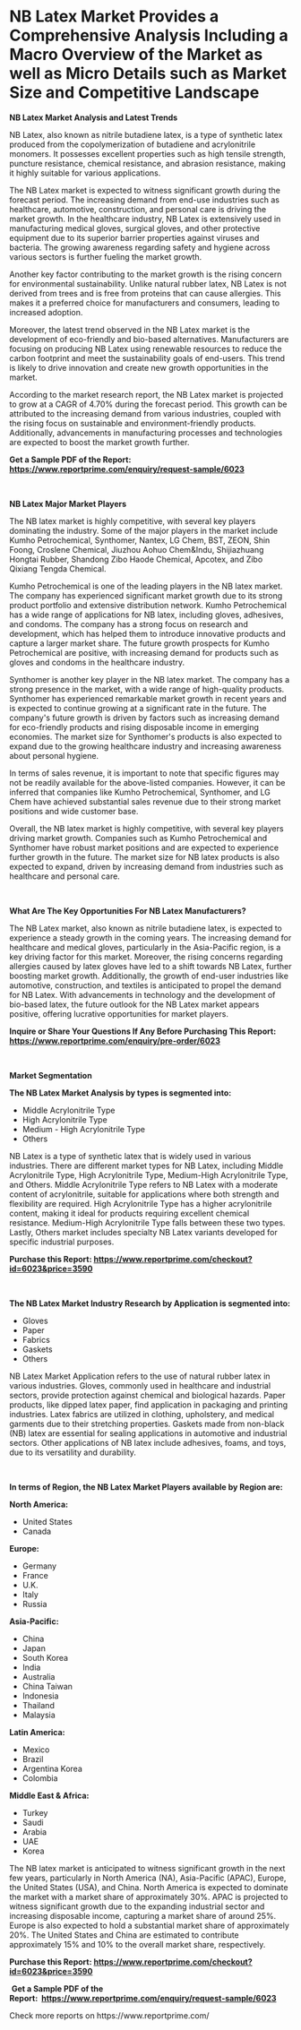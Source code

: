 <p><h1>NB Latex Market Provides a Comprehensive Analysis Including a Macro Overview of the Market as well as Micro Details such as Market Size and Competitive Landscape</h1></p><p><strong>NB Latex Market Analysis and Latest Trends</strong></p>
<p><p>NB Latex, also known as nitrile butadiene latex, is a type of synthetic latex produced from the copolymerization of butadiene and acrylonitrile monomers. It possesses excellent properties such as high tensile strength, puncture resistance, chemical resistance, and abrasion resistance, making it highly suitable for various applications.</p><p>The NB Latex market is expected to witness significant growth during the forecast period. The increasing demand from end-use industries such as healthcare, automotive, construction, and personal care is driving the market growth. In the healthcare industry, NB Latex is extensively used in manufacturing medical gloves, surgical gloves, and other protective equipment due to its superior barrier properties against viruses and bacteria. The growing awareness regarding safety and hygiene across various sectors is further fueling the market growth.</p><p>Another key factor contributing to the market growth is the rising concern for environmental sustainability. Unlike natural rubber latex, NB Latex is not derived from trees and is free from proteins that can cause allergies. This makes it a preferred choice for manufacturers and consumers, leading to increased adoption.</p><p>Moreover, the latest trend observed in the NB Latex market is the development of eco-friendly and bio-based alternatives. Manufacturers are focusing on producing NB Latex using renewable resources to reduce the carbon footprint and meet the sustainability goals of end-users. This trend is likely to drive innovation and create new growth opportunities in the market.</p><p>According to the market research report, the NB Latex market is projected to grow at a CAGR of 4.70% during the forecast period. This growth can be attributed to the increasing demand from various industries, coupled with the rising focus on sustainable and environment-friendly products. Additionally, advancements in manufacturing processes and technologies are expected to boost the market growth further.</p></p>
<p><strong>Get a Sample PDF of the Report:&nbsp; <a href="https://www.reportprime.com/enquiry/request-sample/6023">https://www.reportprime.com/enquiry/request-sample/6023</a></strong></p>
<p>&nbsp;</p>
<p><strong>NB Latex Major Market Players</strong></p>
<p><p>The NB latex market is highly competitive, with several key players dominating the industry. Some of the major players in the market include Kumho Petrochemical, Synthomer, Nantex, LG Chem, BST, ZEON, Shin Foong, Croslene Chemical, Jiuzhou Aohuo Chem&Indu, Shijiazhuang Hongtai Rubber, Shandong Zibo Haode Chemical, Apcotex, and Zibo Qixiang Tengda Chemical.</p><p>Kumho Petrochemical is one of the leading players in the NB latex market. The company has experienced significant market growth due to its strong product portfolio and extensive distribution network. Kumho Petrochemical has a wide range of applications for NB latex, including gloves, adhesives, and condoms. The company has a strong focus on research and development, which has helped them to introduce innovative products and capture a larger market share. The future growth prospects for Kumho Petrochemical are positive, with increasing demand for products such as gloves and condoms in the healthcare industry.</p><p>Synthomer is another key player in the NB latex market. The company has a strong presence in the market, with a wide range of high-quality products. Synthomer has experienced remarkable market growth in recent years and is expected to continue growing at a significant rate in the future. The company's future growth is driven by factors such as increasing demand for eco-friendly products and rising disposable income in emerging economies. The market size for Synthomer's products is also expected to expand due to the growing healthcare industry and increasing awareness about personal hygiene.</p><p>In terms of sales revenue, it is important to note that specific figures may not be readily available for the above-listed companies. However, it can be inferred that companies like Kumho Petrochemical, Synthomer, and LG Chem have achieved substantial sales revenue due to their strong market positions and wide customer base.</p><p>Overall, the NB latex market is highly competitive, with several key players driving market growth. Companies such as Kumho Petrochemical and Synthomer have robust market positions and are expected to experience further growth in the future. The market size for NB latex products is also expected to expand, driven by increasing demand from industries such as healthcare and personal care.</p></p>
<p>&nbsp;</p>
<p><strong>What Are The Key Opportunities For NB Latex Manufacturers?</strong></p>
<p><p>The NB Latex market, also known as nitrile butadiene latex, is expected to experience a steady growth in the coming years. The increasing demand for healthcare and medical gloves, particularly in the Asia-Pacific region, is a key driving factor for this market. Moreover, the rising concerns regarding allergies caused by latex gloves have led to a shift towards NB Latex, further boosting market growth. Additionally, the growth of end-user industries like automotive, construction, and textiles is anticipated to propel the demand for NB Latex. With advancements in technology and the development of bio-based latex, the future outlook for the NB Latex market appears positive, offering lucrative opportunities for market players.</p></p>
<p><strong>Inquire or Share Your Questions If Any Before Purchasing This Report: <a href="https://www.reportprime.com/enquiry/pre-order/6023">https://www.reportprime.com/enquiry/pre-order/6023</a></strong></p>
<p>&nbsp;</p>
<p><strong>Market Segmentation</strong></p>
<p><strong>The NB Latex Market Analysis by types is segmented into:</strong></p>
<p><ul><li>Middle Acrylonitrile Type</li><li>High Acrylonitrile Type</li><li>Medium - High Acrylonitrile Type</li><li>Others</li></ul></p>
<p><p>NB Latex is a type of synthetic latex that is widely used in various industries. There are different market types for NB Latex, including Middle Acrylonitrile Type, High Acrylonitrile Type, Medium-High Acrylonitrile Type, and Others. Middle Acrylonitrile Type refers to NB Latex with a moderate content of acrylonitrile, suitable for applications where both strength and flexibility are required. High Acrylonitrile Type has a higher acrylonitrile content, making it ideal for products requiring excellent chemical resistance. Medium-High Acrylonitrile Type falls between these two types. Lastly, Others market includes specialty NB Latex variants developed for specific industrial purposes.</p></p>
<p><strong>Purchase this Report:&nbsp;<a href="https://www.reportprime.com/checkout?id=6023&price=3590">https://www.reportprime.com/checkout?id=6023&price=3590</a></strong></p>
<p>&nbsp;</p>
<p><strong>The NB Latex Market Industry Research by Application is segmented into:</strong></p>
<p><ul><li>Gloves</li><li>Paper</li><li>Fabrics</li><li>Gaskets</li><li>Others</li></ul></p>
<p><p>NB Latex Market Application refers to the use of natural rubber latex in various industries. Gloves, commonly used in healthcare and industrial sectors, provide protection against chemical and biological hazards. Paper products, like dipped latex paper, find application in packaging and printing industries. Latex fabrics are utilized in clothing, upholstery, and medical garments due to their stretching properties. Gaskets made from non-black (NB) latex are essential for sealing applications in automotive and industrial sectors. Other applications of NB latex include adhesives, foams, and toys, due to its versatility and durability.</p></p>
<p>&nbsp;</p>
<p><strong>In terms of Region, the NB Latex Market Players available by Region are:</strong></p>
<p>
    <p> <strong> North America: </strong>
        <ul>
            <li>United States</li>
            <li>Canada</li>
        </ul>
        </p> 
    <p> <strong> Europe: </strong>
        <ul>
            <li>Germany</li>
            <li>France</li>
            <li>U.K.</li>
            <li>Italy</li>
            <li>Russia</li>
        </ul>
        </p> 
    <p> <strong> Asia-Pacific: </strong>
        <ul>
            <li>China</li>
            <li>Japan</li>
            <li>South Korea</li>
            <li>India</li>
            <li>Australia</li>
            <li>China Taiwan</li>
            <li>Indonesia</li>
            <li>Thailand</li>
            <li>Malaysia</li>
        </ul>
        </p> 
    <p> <strong> Latin America: </strong>
        <ul>
            <li>Mexico</li>
            <li>Brazil</li>
            <li>Argentina Korea</li>
            <li>Colombia</li>
        </ul>
        </p> 
    <p> <strong> Middle East & Africa: </strong>
        <ul>
            <li>Turkey</li>
            <li>Saudi</li>
            <li>Arabia</li>
            <li>UAE</li>
            <li>Korea</li>
        </ul>
    </p>
    </p>
<p><p>The NB latex market is anticipated to witness significant growth in the next few years, particularly in North America (NA), Asia-Pacific (APAC), Europe, the United States (USA), and China. North America is expected to dominate the market with a market share of approximately 30%. APAC is projected to witness significant growth due to the expanding industrial sector and increasing disposable income, capturing a market share of around 25%. Europe is also expected to hold a substantial market share of approximately 20%. The United States and China are estimated to contribute approximately 15% and 10% to the overall market share, respectively.</p></p>
<p><strong>Purchase this Report: <a href="https://www.reportprime.com/checkout?id=6023&price=3590">https://www.reportprime.com/checkout?id=6023&price=3590</a></strong></p>
<p>&nbsp;<strong>Get a Sample PDF of the Report:&nbsp;&nbsp;<a href="https://www.reportprime.com/enquiry/request-sample/6023">https://www.reportprime.com/enquiry/request-sample/6023</a></strong></p>
<p><strong></strong></p>
<p>Check more reports on https://www.reportprime.com/</p>